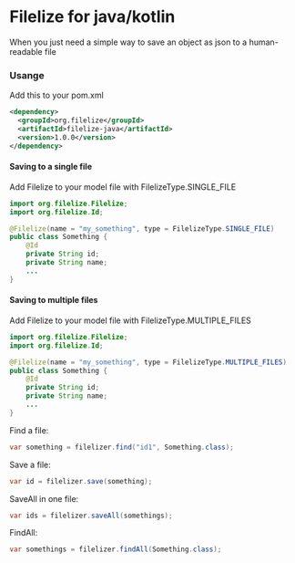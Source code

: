 # Filelize for java/kotlin

When you just need a simple way to save an object as json to a human-readable file

### Usange

Add this to your pom.xml
````xml
<dependency>
  <groupId>org.filelize</groupId>
  <artifactId>filelize-java</artifactId>
  <version>1.0.0</version>
</dependency>
````


#### Saving to a single file

Add Filelize to your model file with FilelizeType.SINGLE_FILE
````java
import org.filelize.Filelize;
import org.filelize.Id;

@Filelize(name = "my_something", type = FilelizeType.SINGLE_FILE)
public class Something {
    @Id
    private String id;
    private String name;
    ...
}
````

#### Saving to multiple files

Add Filelize to your model file with FilelizeType.MULTIPLE_FILES

````java
import org.filelize.Filelize;
import org.filelize.Id;

@Filelize(name = "my_something", type = FilelizeType.MULTIPLE_FILES)
public class Something {
    @Id
    private String id;
    private String name;
    ...
}
````

Find a file:
````java
var something = filelizer.find("id1", Something.class);
````

Save a file:
````java
var id = filelizer.save(something);
````

SaveAll in one file:
````java
var ids = filelizer.saveAll(somethings);
````

FindAll:
````java
var somethings = filelizer.findAll(Something.class);
````

